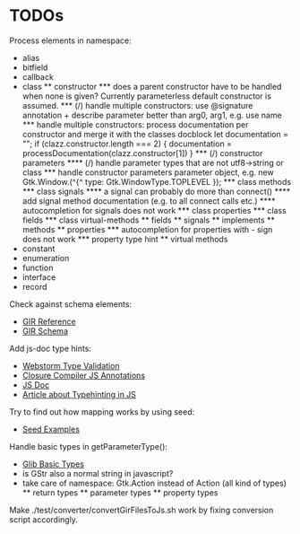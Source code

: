 # TODOs

Process elements in namespace:
* alias
* bitfield
* callback
* class
** constructor
*** does a parent constructor have to be handled when none is given? Currently parameterless default constructor is assumed.
*** (/) handle multiple constructors: use @signature annotation + describe parameter better than arg0, arg1, e.g. use name
*** handle multiple constructors: process documentation per constructor and merge it with the classes docblock
    let documentation = "";
    if (clazz.constructor.length === 2) {
        documentation = processDocumentation(clazz.constructor[1])
    }
*** (/) constructor parameters
**** (/) handle parameter types that are not utf8->string or class
*** handle constructor parameters parameter object, e.g. new Gtk.Window.(^{^ type: Gtk.WindowType.TOPLEVEL });
*** class methods
*** class signals
**** a signal can probably do more than connect()
**** add signal method documentation (e.g. to all connect calls etc.)
**** autocompletion for signals does not work
*** class properties
*** class fields
*** class virtual-methods
** fields
** signals
** implements
** methods
** properties
*** autocompletion for properties with - sign does not work
*** property type hint
** virtual methods
* constant
* enumeration
* function
* interface
* record

Check against schema elements:
* [GIR Reference](https://github.com/GNOME/gobject-introspection/blob/master/docs/reference/gi-gir-reference.xml)
* [GIR Schema](https://github.com/shana/bindinator/blob/master/scheme/gir.xsd)

Add js-doc type hints:
* [Webstorm Type Validation](https://blog.jetbrains.com/webstorm/2012/10/validating-javascript-code-with-jsdoc-types-annotations/)
* [Closure Compiler JS Annotations](https://github.com/google/closure-compiler/wiki/Annotating-JavaScript-for-the-Closure-Compiler)
* [JS Doc](http://usejsdoc.org/index.html)
* [Article about Typehinting in JS](https://strongloop.com/strongblog/type-hinting-in-javascript/)

Try to find out how mapping works by using seed:
* [Seed Examples](https://github.com/GNOME/seed-examples)

Handle basic types in getParameterType():
* [Glib Basic Types](https://developer.gnome.org/glib/stable/glib-Basic-Types.html)
* is GStr also a normal string in javascript?
* take care of namespace: Gtk.Action instead of Action (all kind of types)
** return types
** parameter types
** property types

Make ./test/converter/convertGirFilesToJs.sh work by fixing conversion script accordingly.